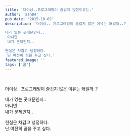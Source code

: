 ```yaml
---
title: '더이상..프로그래밍이 즐겁지 않은이유는.'
author: 'ash84'
pub_date: '2015-10-02'
description: '더이상.. 프로그래밍이 즐겁지 않은 이유는 왜일까..?

내가 있는 곳때문인지..  
 아니면  
 내가 문제인지..

현실은 차갑고 냉정하다.  
 난 여전히 꿈을 꾸고 싶다.'
featured_image: ''
tags: ['꿈']
---
```



 

더이상.. 프로그래밍이 즐겁지 않은 이유는 왜일까..?

내가 있는 곳때문인지..  
 아니면  
 내가 문제인지..

현실은 차갑고 냉정하다.  
 난 여전히 꿈을 꾸고 싶다.



